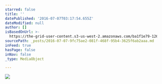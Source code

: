 ```yaml
---
starred: false
title: ''
datePublished: '2016-07-07T03:17:54.655Z'
dateModified: null
author: []
isBasedOnUrl: >-
  https://the-grid-user-content.s3-us-west-2.amazonaws.com/ba1f1e79-1265-4a05-89de-33fd1beae427.jpg
sourcePath: _posts/2016-07-07-9fc75ae2-081f-468f-95b4-3625f6ab2aaa.md
inFeed: true
hasPage: false
inNav: false
_type: MediaObject

---
```

![](https://the-grid-user-content.s3-us-west-2.amazonaws.com/ba1f1e79-1265-4a05-89de-33fd1beae427.jpg)